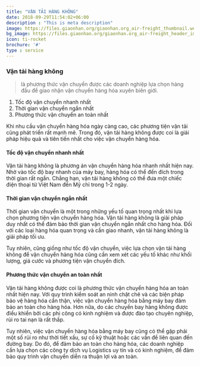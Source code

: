 ```yaml
---
title: "VẬN TẢI HÀNG KHÔNG"
date: 2018-09-29T11:54:02+06:00
description : "This is meta description"
image: https://files.giaonhan.org/giaonhan.org_air-freight_thumbnail.webp
bg_image: https://files.giaonhan.org/giaonhan.org_air-freight_header_img.webp
icon: ti-rocket
brochure: '#'
type : service
---
```


### Vận tải hàng không


>là phương thức vận chuyển được các doanh nghiệp lựa chọn hàng đầu để giao nhận vận chuyển hàng hóa xuyên biên giới.

1. Tốc độ vận chuyển nhanh nhất
2. Thời gian vận chuyển ngắn nhất
3. Phương thức vận chuyển an toàn nhất

Khi nhu cầu vận chuyển hàng hóa ngày càng cao, các phương tiện vận tải cũng phát triển rất mạnh mẽ. Trong đó, vận tải hàng không được coi là giải pháp hiệu quả và tiên tiến nhất cho việc vận chuyển hàng hóa.

#### Tốc độ vận chuyển nhanh nhất
Vận tải hàng không là phương án vận chuyển hàng hóa nhanh nhất hiện nay. Nhờ vào tốc độ bay nhanh của máy bay, hàng hóa có thể đến đích trong thời gian rất ngắn. Chẳng hạn, vận tải hàng không có thể đưa một chiếc điện thoại từ Việt Nam đến Mỹ chỉ trong 1-2 ngày.

#### Thời gian vận chuyển ngắn nhất
Thời gian vận chuyển là một trong những yếu tố quan trọng nhất khi lựa chọn phương tiện vận chuyển hàng hóa. Vận tải hàng không là giải pháp duy nhất có thể đảm bảo thời gian vận chuyển ngắn nhất cho hàng hóa. Đối với các loại hàng hóa quan trọng và cần giao nhanh, vận tải hàng không là giải pháp tối ưu.

Tuy nhiên, cũng giống như tốc độ vận chuyển, việc lựa chọn vận tải hàng không để vận chuyển hàng hóa cũng cần xem xét các yếu tố khác như khối lượng, giá cước và phương tiện vận chuyển đích.

#### Phương thức vận chuyển an toàn nhất
Vận tải hàng không được coi là phương thức vận chuyển hàng hóa an toàn nhất hiện nay. Với quy trình kiểm soát an ninh chặt chẽ và các biện pháp bảo vệ hàng hóa cẩn thận, việc vận chuyển hàng hóa bằng máy bay đảm bảo an toàn cho hàng hóa. Hơn nữa, do các chuyến bay hàng không được điều khiển bởi các phi công có kinh nghiệm và được đào tạo chuyên nghiệp, rủi ro tai nạn là rất thấp.

Tuy nhiên, việc vận chuyển hàng hóa bằng máy bay cũng có thể gặp phải một số rủi ro như thời tiết xấu, sự cố kỹ thuật hoặc các vấn đề liên quan đến đường bay. Do đó, để đảm bảo an toàn cho hàng hóa, các doanh nghiệp cần lựa chọn các công ty dịch vụ Logistics uy tín và có kinh nghiệm, để đảm bảo quy trình vận chuyển diễn ra thuận lợi và an toàn.
